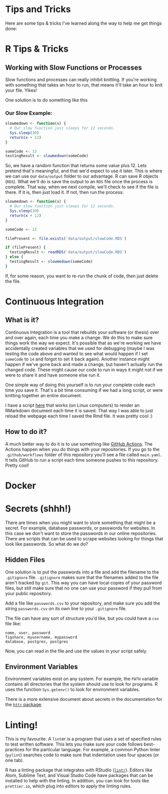 # Tips and Tricks

Here are some tips & tricks I've learned along the way to help me get things done:

# R Tips & Tricks

## Working with Slow Functions or Processes

Slow functions and processes can really inhibit knitting. If you're working with something that takes an hour to run, that means it'll take an hour to knit your file. Yikes!

One solution is to do something like this

### Our Slow Example:

```r
slowmedown <- function(x) {
  # Our slow function just sleeps for 12 seconds.
  Sys.sleep(30)
  return(x + 12)
}

someCode <- 13
testingResult <- slowmedown(someCode)
```

So, we have a random function that returns some value plus 12\. Lets pretend that's meaningful, and that we'd expect to use it later. This is where we can use our `data/output` folder to our advantage. R can save R objects (`RDS`). What we'll do is save the output to an `RDS` file once the process is complete. That way, when we next compile, we'll check to see if the file is there. If it is, then just load it. If not, then run the process:

```r
slowmedown <- function(x) {
  # Our slow function just sleeps for 12 seconds.
  Sys.sleep(30)
  return(x + 12)
}

someCode <- 13

filePresent <- file.exists('data/output/slowCode.RDS')

if (filePresent) {
  testingResult <- readRDS('data/output/slowCode.RDS')
} else {
  testingResult <- slowmedown(someCode)
}
```

If, for some reason, you want to re-run the chunk of code, then just delete the file.

# Continuous Integration

## What is it?

Continuous Integration is a tool that rebuilds your software (or thesis) over and over again, each time you make a change. We do this to make sure things work the way we expect. It's possible that as we're working we have accidentally created variables that we used for debugging (maybe I was testing the code above and wanted to see what would happen if I set `someCode` to `14` and forgot to set it back again). Another instance might happen if we've gone back and made a change, but haven't actually run the changed code. These might cause our code to run in ways it might not if we were to share it and have someone else run it.

One simple way of doing this yourself is to run your complete code each time you save it. That's a bit time consuming if we had a long script, or were knitting together an entire document.

I have a script [here](https://gist.github.com/SimonGoring/6110c8539eeb79d310ddd07597b0b05e) that works (on Linux computers) to render an RMarkdown document each time it is saved. That way I was able to just reload the webpage each time I saved the Rmd file. It was pretty cool :)

## How to do it?

A much better way to do it is to use something like [GitHub Actions](https://github.com/features/actions). The Actions happen when you do things with your repositories. If you go to the `.github/workflows` folder of this repository you'll see a file called `main.yaml`. It tells GitHub to run a script each time someone pushes to this repository. Pretty cool!

# Docker

# Secrets (shhh!)

There are times when you might want to store something that might be a secret. For example, database passwords, or passwords for websites. In this case we don't want to store the passwords in our online repositories. There are scripts that can be used to scrape websites looking for things that look like passwords. So what do we do?

## Hidden Files

One solution is to put the passwords into a file and add the filename to the `.gitignore` file. `.gitignore` makes sure that the filenames added to the file aren't tracked by `git`. This way you can have local copies of your password files, but still make sure that no one can use your password if they pull from your public repository.

Add a file like `passwords.csv` to your repository, and make sure you add the string `passwords.csv` on its own line to your `.gitignore` file.

The file can have any sort of structure you'd like, but you could have a `csv` file like:

```csv
name, user, password
figshare, myusername, mypassword
database, postgres, postgres
```

Now, you can read in the file and use the values in your script safely.

## Environment Variables

Environment variables exist on any system. For example, the `PATH` variable contains all directories that the system should use to look for programs. R uses the function `Sys.getenv()` to look for environment variables.

There is a more extensive document about secrets in the documentation for the [`httr` package](https://cran.r-project.org/web/packages/httr/vignettes/secrets.html).

# Linting!

This is my favourite. A `lint`er is a program that uses a set of specified rules to test written software. This lets you make sure your code follows best-practices for the particular language. For example, a common Python linter (`pylint`) searches code to make sure that indentation uses four spaces (or one tab).

R has a linting package that integrates with RStudio ([`lintr`](https://cran.r-project.org/web/packages/lintr/index.html)). Editors like Atom, Sublime Text, and Visual Studio Code have packages that can be installed to help with the linting. In addition, you can look for tools like `prettier.io`, which plug into editors to apply the linting rules.
